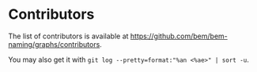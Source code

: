 Contributors
============

The list of contributors is available at https://github.com/bem/bem-naming/graphs/contributors.

You may also get it with `git log --pretty=format:"%an <%ae>" | sort -u`.

